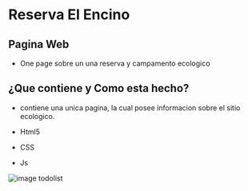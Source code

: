 # Reserva  El Encino


## Pagina Web
* One page sobre un una reserva y campamento ecologico

## ¿Que contiene y Como esta hecho?
* contiene una unica pagina, la cual posee informacion sobre el sitio ecologico.

* Html5
* CSS
* Js

![image todolist](https://repository-images.githubusercontent.com/307270290/b5684f00-171b-11eb-9d1a-64667d254d84)
